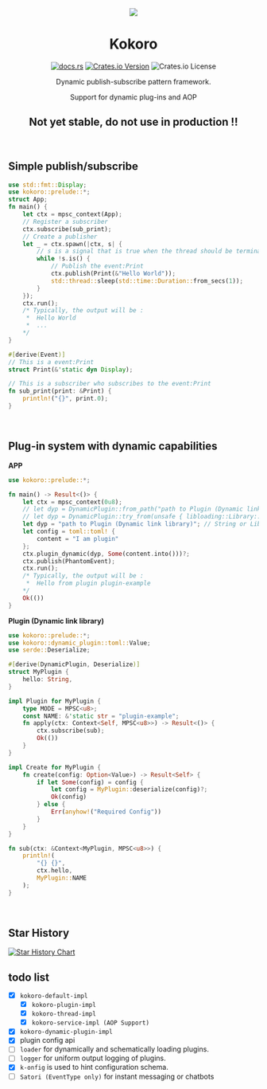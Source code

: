 <div align="center" alt="Kokoro">
  <img src="https://github.com/BERADQ/kokoro-rs/assets/78293733/57a6178e-186f-4526-8ff9-52dd88712daa"></img>
  <h1>Kokoro</h1>

  [![docs.rs](https://img.shields.io/docsrs/kokoro)](https://docs.rs/kokoro/latest/kokoro/)
  [![Crates.io Version](https://img.shields.io/crates/v/kokoro)](https://crates.io/crates/kokoro)
  ![Crates.io License](https://img.shields.io/crates/l/kokoro)
  
  Dynamic publish-subscribe pattern framework. 
  
  Support for dynamic plug-ins and AOP
  
  <h2>Not yet stable, do not use in production !!</h2>
</div>

<br/>

## Simple publish/subscribe

```rust
use std::fmt::Display;
use kokoro::prelude::*;
struct App;
fn main() {
    let ctx = mpsc_context(App);
    // Register a subscriber
    ctx.subscribe(sub_print);
    // Create a publisher
    let _ = ctx.spawn(|ctx, s| {
        // s is a signal that is true when the thread should be terminated
        while !s.is() {
            // Publish the event:Print
            ctx.publish(Print(&"Hello World"));
            std::thread::sleep(std::time::Duration::from_secs(1));
        }
    });
    ctx.run();
    /* Typically, the output will be :
     *  Hello World
     *  ...
    */
}

#[derive(Event)]
// This is a event:Print
struct Print(&'static dyn Display);

// This is a subscriber who subscribes to the event:Print
fn sub_print(print: &Print) {
    println!("{}", print.0);
}
```

<br/>

## Plug-in system with dynamic capabilities

**APP**
```rust
use kokoro::prelude::*;

fn main() -> Result<()> {
    let ctx = mpsc_context(0u8);
    // let dyp = DynamicPlugin::from_path("path to Plugin (Dynamic link library)"); // Also can do it
    // let dyp = DynamicPlugin::try_from(unsafe { libloading::Library::new("path to Plugin (Dynamic link library)") }); // Also can do it
    let dyp = "path to Plugin (Dynamic link library)"; // String or Library or DynamicPlugin
    let config = toml::toml! {
        content = "I am plugin"
    };
    ctx.plugin_dynamic(dyp, Some(content.into()))?;
    ctx.publish(PhantomEvent);
    ctx.run();
    /* Typically, the output will be :
     *  Hello from plugin plugin-example
    */
    Ok(())
}
```

**Plugin (Dynamic link library)**
```rust
use kokoro::prelude::*;
use kokoro::dynamic_plugin::toml::Value;
use serde::Deserialize;

#[derive(DynamicPlugin, Deserialize)]
struct MyPlugin {
    hello: String,
}

impl Plugin for MyPlugin {
    type MODE = MPSC<u8>;
    const NAME: &'static str = "plugin-example";
    fn apply(ctx: Context<Self, MPSC<u8>>) -> Result<()> {
        ctx.subscribe(sub);
        Ok(())
    }
}

impl Create for MyPlugin {
    fn create(config: Option<Value>) -> Result<Self> {
        if let Some(config) = config {
            let config = MyPlugin::deserialize(config)?;
            Ok(config)
        } else {
            Err(anyhow!("Required Config"))
        }
    }
}

fn sub(ctx: &Context<MyPlugin, MPSC<u8>>) {
    println!(
        "{} {}",
        ctx.hello,
        MyPlugin::NAME
    );
}
```

<br/>

## Star History

<a href="https://star-history.com/#kokoro-rs/kokoro&Date">
  <picture>
    <source media="(prefers-color-scheme: dark)" srcset="https://api.star-history.com/svg?repos=kokoro-rs/kokoro&type=Date&theme=dark" />
    <source media="(prefers-color-scheme: light)" srcset="https://api.star-history.com/svg?repos=kokoro-rs/kokoro&type=Date" />
    <img alt="Star History Chart" src="https://api.star-history.com/svg?repos=kokoro-rs/kokoro&type=Date" />
  </picture>
</a>

<br/>

## todo list

- [x] `kokoro-default-impl`
  - [x] `kokoro-plugin-impl`
  - [x] `kokoro-thread-impl`
  - [x] `kokoro-service-impl (AOP Support)`
- [x] `kokoro-dynamic-plugin-impl`
- [x] plugin config api
- [ ] `loader` for dynamically and schematically loading plugins.
- [ ] `logger` for uniform output logging of plugins.
- [x] `k-onfig` is used to hint configuration schema.
- [ ] `Satori (EventType only)` for instant messaging or chatbots
